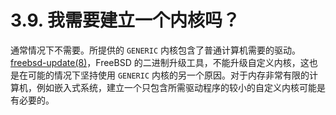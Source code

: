 # 3.9. 我需要建立一个内核吗？

通常情况下不需要。所提供的 `GENERIC` 内核包含了普通计算机需要的驱动。[freebsd-update(8)](https://www.freebsd.org/cgi/man.cgi?query=freebsd-update&sektion=8&format=html)，FreeBSD 的二进制升级工具，不能升级自定义内核，这也是在可能的情况下坚持使用 `GENERIC` 内核的另一个原因。对于内存非常有限的计算机，例如嵌入式系统，建立一个只包含所需驱动程序的较小的自定义内核可能是有必要的。
